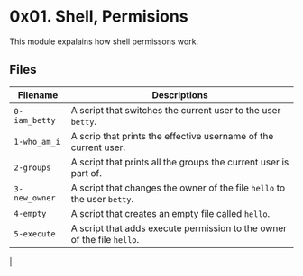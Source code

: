 # 0x01. Shell, Permisions

This module expalains how shell permissons work.


## Files

| Filename | Descriptions |
| ---------------------| ---------------------------------|
| `0-iam_betty` | A script that switches the current user to the user `betty`. |
| `1-who_am_i` | A scrip that prints the effective username of the current user. |
| `2-groups` | A script that prints all the groups the current user is part of. |
| `3-new_owner` | A script that changes the owner of the file `hello` to the user `betty`. |
| `4-empty` | A script that creates an empty file called `hello`. |
| `5-execute` | A script that adds execute permission to the owner of the file `hello`.|
|
